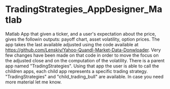 # TradingStrategies_AppDesigner_Matlab
Matlab App that given a ticker, and a user's expectation about the price, gives the followin outputs: payoff chart, asset volatility, option prices.
The app takes the last available adjusted using the code available at https://github.com/Lenskiy/Yahoo-Quandl-Market-Data-Donwloader. Very few changes have been made on that code  in order to move the focus on the adjusted close and on the computation of the volatility.
There is a parent app named "TradingStrategies". Using that app the user is able to call the children apps, each child app represents a specific trading strategy.
"TradingStrategies" and "child_trading_bull" are available. In case you need more material let me know.
